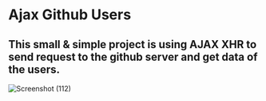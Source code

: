 # Ajax Github Users
## This small & simple project is using AJAX XHR to send request to the github server and get data of the users.

![Screenshot (112)](https://github.com/artinmohajeri/Ajax-Github-Users/assets/95845593/90acbe98-0514-4a2e-b5e0-d6d167cdabe3)
